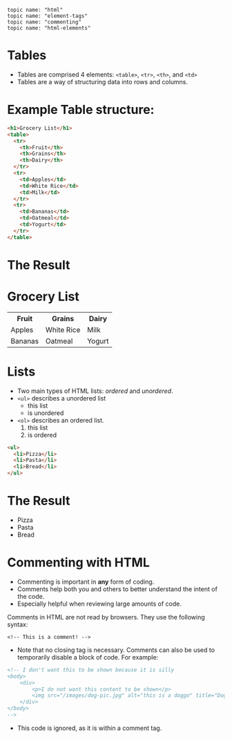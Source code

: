     topic name: "html"
    topic name: "element-tags"
    topic name: "commenting"
    topic name: "html-elements"

# Tables

* Tables are comprised 4 elements: `<table>`, `<tr>`, `<th>`, and `<td>`
* Tables are a way of structuring data into rows and columns.

# Example Table structure:

```html
<h1>Grocery List</h1>
<table>
  <tr>
    <th>Fruit</th>
    <th>Grains</th>
    <th>Dairy</th>
  </tr>
  <tr>
    <td>Apples</td>
    <td>White Rice</td>
    <td>Milk</td>
  </tr>
  <tr>
    <td>Bananas</td>
    <td>Oatmeal</td>
    <td>Yogurt</td>
  </tr>
</table>
```
# The Result

<h1>Grocery List</h1>
<table>
  <tr>
    <th>Fruit</th>
    <th>Grains</th>
    <th>Dairy</th>
  </tr>
  <tr>
    <td>Apples</td>
    <td>White Rice</td>
    <td>Milk</td>
  </tr>
  <tr>
    <td>Bananas</td>
    <td>Oatmeal</td>
    <td>Yogurt</td>
  </tr>
</table>

# Lists

* Two main types of HTML lists: *ordered* and *unordered*.
* `<ul>` describes a unordered list
  * this list
  * is unordered
* `<ol>` describes an ordered list.
  1. this list
  2. is ordered

```html
<ul>
  <li>Pizza</li>
  <li>Pasta</li>
  <li>Bread</li>
</ul>
```

# The Result

<ul>
  <li>Pizza</li>
  <li>Pasta</li>
  <li>Bread</li>
</ul>

# Commenting with HTML

* Commenting is important in **any** form of coding.
* Comments help both you and others to better understand the intent of the code.
* Especially helpful when reviewing large amounts of code.

Comments in HTML are not read by browsers. They use the following syntax:

`<!-- This is a comment! -->`

* Note that no closing tag is necessary. Comments can also be used to temporarily disable a block of code. For example:

```html
<!-- I don't want this to be shown because it is silly
<body>
	<div>
		<p>I do not want this content to be shown</p>
		<img src="/images/dog-pic.jpg" alt="this is a doggo" title="Doggo">
	</div>
</body>
-->
```

* This code is ignored, as it is within a comment tag.
